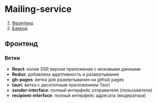 # Mailing-service

1. [Фронтенд](https://github.com/bagahulho/mailing-service-frontend)
2. [Бэкенд](https://github.com/bagahulho/mailing-service-backend)

## Фронтенд

### Ветки
- **React**: копия SSR версии приложения с моковыми данными
- **Redux**: добавлена адаптивность и развертывание
- **gh-pages**: ветка для развертывания на github pages
- **tauri**: ветка с десктопным приложением Tauri
- **sender-interface**: полный интерфейс отправителя (пользователя)
- **recipient-interface**: полный интерфейс адресата (модератора)